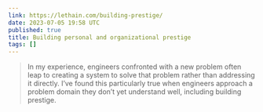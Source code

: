 ```yaml
---
link: https://lethain.com/building-prestige/
date: 2023-07-05 19:58 UTC
published: true
title: Building personal and organizational prestige
tags: []
---
```


> In my experience, engineers confronted with a new problem often leap to creating a system to solve that problem rather than addressing it directly. I’ve found this particularly true when engineers approach a problem domain they don’t yet understand well, including building prestige.

